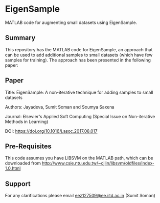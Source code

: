 # EigenSample
MATLAB code for augmenting small datasets using EigenSample.

## Summary
This repository has the MATLAB code for EigenSample, an approach that can be used to add additional samples to small datasets (which have few samples for training). The approach has been presented in the following paper:

## Paper

Title: EigenSample: A non-iterative technique for adding samples to small datasets

Authors: Jayadeva, Sumit Soman and Soumya Saxena

Journal: Elsevier's Applied Soft Computing (Special Issue on Non-iterative Methods in Learning)

DOI: https://doi.org/10.1016/j.asoc.2017.08.017


## Pre-Requisites

This code assumes you have LIBSVM on the MATLAB path, which can be downloaded from http://www.csie.ntu.edu.tw/~cjlin/libsvm/oldfiles/index-1.0.html


## Support

For any clarifications please email eez127509@ee.iitd.ac.in (Sumit Soman)
